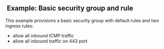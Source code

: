 ##  Example: Basic security group and rule

This example provisions a basic security group with default rules and two ingress rules:

- allow all inbound ICMP traffic
- allow all inbound traffic on 443 port
